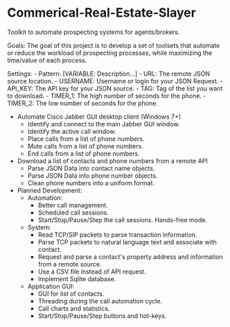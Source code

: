 # Commerical-Real-Estate-Slayer
Toolkit to automate prospecting systems for agents/brokers.

Goals: The goal of this project is to develop a set of toolsets that automate or reduce the workload of prospecting processes, while maximizing the time/value of each process.  

Settings:
    - Pattern: [VARIABLE: Description...]
    - URL: The remote JSON source location.
    - USERNAME: Username or login for your JSON Request.
    - API_KEY: The API key for your JSON source.
    - TAG: Tag of the list you want to download. 
    - TIMER_1: The high number of seconds for the phone.
    - TIMER_2: The low number of seconds for the phone.
- Automate Cisco Jabber GUI desktop client (Windows 7+)
    - Identify and connect to the main Jabber GUI window.
    - Identify the active call window.
    - Place calls from a list of phone numbers. 
    - Mute calls from a list of phone numbers.
    - End calls from a list of phone numbers. 
- Download a list of contacts and phone numbers from a remote API
    - Parse JSON Data into contact name objects. 
    - Parse JSON Data into phone number objects.
    - Clean phone numbers into a uniform format. 
- Planned Development:
  - Automation:
    - Better call management.
    - Scheduled call sessions.
    - Start/Stop/Pause/Step the call sessions.  Hands-free mode. 
  - System:
    - Read TCP/SIP packets to parse transaction information.
    - Parse TCP packets to natural language text and associate with contact.
    - Request and parse a contact's property address and information from a remote source.
    - Use a CSV file instead of API request.
    - Implement Sqlite database.  
  - Application GUI:
    - GUI for list of contacts.
    - Threading during the call automation cycle.
    - Call charts and statistics. 
    - Start/Stop/Pause/Step buttons and hot-keys. 

